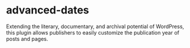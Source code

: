 advanced-dates
==============

Extending the literary, documentary, and archival potential of WordPress, this plugin allows publishers to easily customize the publication year of posts and pages.
